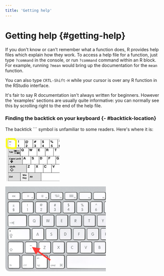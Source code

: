 ```yaml
---
title: 'Getting help'
---
```





# Getting help {#getting-help}

If you don't know or can't remember what a function does, R provides help files which explain how they work.
To access a help file for a function, just type `?command` in the console, or run `?command` command within an R block. For example, running `?mean` would bring up the documentation for the `mean` function.

You can also type `CRTL-Shift-H` while your cursor is over any R function in the RStudio interface.

It's fair to say R documentation isn't always written for beginners. However the 'examples' sections are usually quite informative: you can normally see this by scrolling right to the end of the help file.







### Finding the backtick on your keyboard {- #backtick-location}


The backtick ``` symbol is unfamiliar to some readers. Here's where it is:


![On windows](media/backtick-windows-uk.png)

![On a Mac](media/backtick-mac-uk.png)
